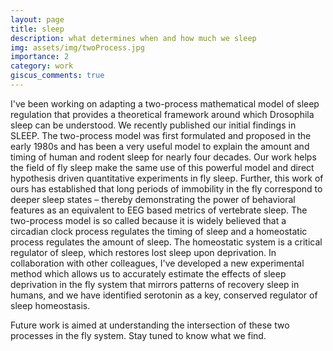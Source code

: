 ```yaml
---
layout: page
title: sleep
description: what determines when and how much we sleep
img: assets/img/twoProcess.jpg
importance: 2
category: work
giscus_comments: true
---
```


I've been working on adapting a two-process mathematical model of sleep regulation that provides a theoretical framework around which Drosophila sleep can be understood. We recently published our initial findings in SLEEP. The two-process model was first formulated and proposed in the early 1980s and has been a very useful model to explain the amount and timing of human and rodent sleep for nearly four decades. Our work helps the field of fly sleep make the same use of this powerful model and direct hypothesis driven quantitative experiments in fly sleep. Further, this work of ours has established that long periods of immobility in the fly correspond to deeper sleep states – thereby demonstrating the power of behavioral features as an equivalent to EEG based metrics of vertebrate sleep. The two-process model is so called because it is widely believed that a circadian clock process regulates the timing of sleep and a homeostatic process regulates the amount of sleep. The homeostatic system is a critical regulator of sleep, which restores lost sleep upon deprivation.  In collaboration with other colleagues, I've developed a new experimental method which allows us to accurately estimate the effects of sleep deprivation in the fly system that mirrors patterns of recovery sleep in humans, and we have identified serotonin as a key, conserved regulator of sleep homeostasis.

Future work is aimed at understanding the intersection of these two processes in the fly system. Stay tuned to know what we find.
